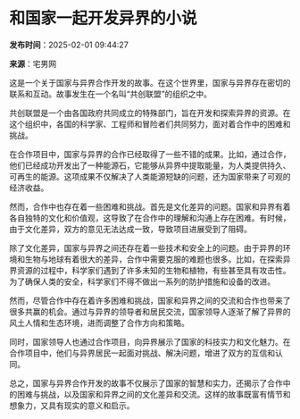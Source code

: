 # 和国家一起开发异界的小说

**发布时间**：2025-02-01 09:44:27

**来源**：宅男网

这是一个关于国家与异界合作开发的故事。在这个世界里，国家与异界存在密切的联系和互动。故事发生在一个名叫“共创联盟”的组织之中。

共创联盟是一个由各国政府共同成立的特殊部门，旨在开发和探索异界的资源。在这个组织中，各国的科学家、工程师和冒险者们共同努力，面对着合作中的困难和挑战。

在合作项目中，国家与异界的合作已经取得了一些不错的成果。比如，通过合作，他们已经成功开发出了一种能源石，它能够从异界中提取能量，为人类提供持久、可再生的能源。这项成果不仅解决了人类能源短缺的问题，还为国家带来了可观的经济收益。

然而，合作中也存在着一些困难和挑战。首先是文化差异的问题。国家和异界有着各自独特的文化和价值观，这导致了在合作中的理解和沟通上存在困难。有时候，由于文化差异，双方的意见无法达成一致，导致项目进展受到了阻碍。

除了文化差异，国家与异界之间还存在着一些技术和安全上的问题。由于异界的环境和生物与地球有着很大的差异，合作中需要克服的难题也很多。比如，在探索异界资源的过程中，科学家们遇到了许多未知的生物和植物，有些甚至具有攻击性。为了确保人类的安全，科学家们不得不做出一系列的防护措施和设备的改进。

然而，尽管合作中存在着许多困难和挑战，国家和异界之间的交流和合作也带来了很多共赢的机会。通过与异界的领导者和居民交流，国家领导人逐渐了解了异界的风土人情和生态环境，进而调整了合作方向和策略。

同时，国家领导人也通过合作项目，向异界展示了国家的科技实力和文化魅力。在合作项目中，他们与异界居民一起面对挑战、解决问题，增进了双方的互信和认同。

总之，国家与异界合作开发的故事不仅展示了国家的智慧和实力，还揭示了合作中的困难与挑战，以及国家和异界之间的文化差异和交流。这样的故事既富有情节和想象力，又具有现实的意义和启示。